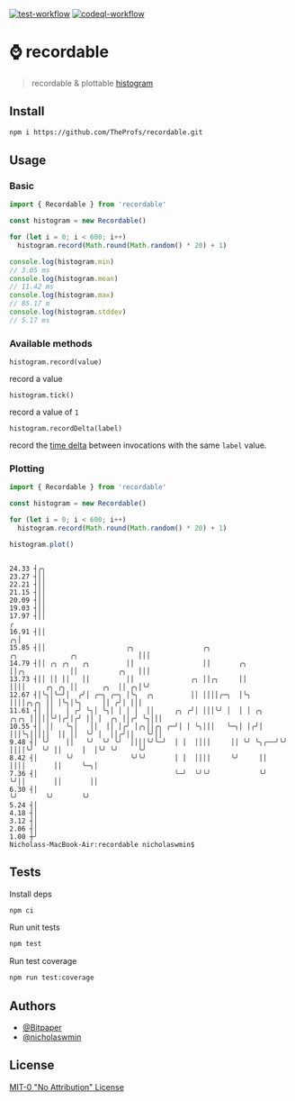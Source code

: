 [![test-workflow][test-badge]][test-workflow] [![codeql-workflow][codeql-badge]][codeql-workflow]

# :watch: recordable

> recordable & plottable [histogram][histogram]

## Install

```bash
npm i https://github.com/TheProfs/recordable.git
```

## Usage

### Basic

```js
import { Recordable } from 'recordable'

const histogram = new Recordable()

for (let i = 0; i < 600; i++)
  histogram.record(Math.round(Math.random() * 20) + 1)

console.log(histogram.min)
// 3.05 ms
console.log(histogram.mean)
// 11.42 ms
console.log(histogram.max)
// 85.17 m
console.log(histogram.stddev)
// 5.17 ms
```

### Available methods

`histogram.record(value)`

record a value

`histogram.tick()`

record a value of `1`

`histogram.recordDelta(label)`

record the [time delta][delta] between invocations with the same `label` value.

### Plotting

```js
import { Recordable } from 'recordable'

const histogram = new Recordable()

for (let i = 0; i < 600; i++)
  histogram.record(Math.round(Math.random() * 20) + 1)

histogram.plot()
```

```console

24.33 ┤╭╮
23.27 ┤││
22.21 ┤││
21.15 ┤││
20.09 ┤││
19.03 ┤││
17.97 ┤││                                                                                                 ╭
16.91 ┤││                                                                                               ╭╮│
15.85 ┤││                    ╭╮                 ╭╮                      ╭╮             ╭╮               │││
14.79 ┤││ ╭╮ ╭╮   ╭╮         ││                 ││       ╭╮             ││╭╮           ││          ╭╮   │││
13.73 ┤││ ││ ││   ││         ││              ╭╮ ││╭╮     ││             ││││     ╭╮ ╭╮ ││      ╭╮  ││ ╭╮│╰╯
12.67 ┤│╰╮│╰─╯│  ╭╯│ ╭─╮ ╭─╮ │╰╮  ╭╮         ││ ││││╭─╮  │╰╮            ││││╭╮╭╮ ││ │╰╮│╰╮     ││ ╭╯│ │││
11.61 ┤│ ││   │ ╭╯ ╰╮│ ╰╮│ │ │ │  ││     ╭╮ ╭╯│ │││╰╯ │  │ │ ╭╮    ╭╮╭╮ │││││╰╯│╭╯│╭╯ ││ │  ╭╮ ││╭╯ ╰╮│││
10.55 ┤│ ││   ╰╮│   ││  ││ │╭╯ │╭╮││╭╮ ╭─╯│ │ ╰╮│││   ╰─╮│ │╭╯│    │││╰╮│││││  ││ ││  ╰╯ │  ││╭╯││   ╰╯││
9.48 ┤│ ╰╯    ││   ╰╯  ╰╯ ╰╯  ││││╰╯╰─╯  │ │  ││││     ││ ╰╯ ╰╮╭──╯╰╯ ││││╰╯  ╰╯ ││     │  │╰╯ ╰╯     ╰╯
8.42 ┤│       ╰╯              ╰╯╰╯       │ │  ││││     ╰╯     ││      ││││       ││     ╰─╮│
7.36 ┤│                                  ╰─╯  ╰╯╰╯            ╰╯      ╰╯││       ││       ││
6.30 ┤│                                                                 ╰╯       ╰╯       ╰╯
5.24 ┤│
4.18 ┤│
3.12 ┤│
2.06 ┤│
1.00 ┼╯
Nicholass-MacBook-Air:recordable nicholaswmin$

```

## Tests

Install deps

```bash
npm ci
```

Run unit tests

```bash
npm test
```

Run test coverage

```bash
npm run test:coverage
```

## Authors

- [@Bitpaper][profs]
- [@nicholaswmin][nicholaswmin]

## License

[MIT-0 "No Attribution" License][license]

[test-badge]: https://github.com/TheProfs/recordable/actions/workflows/test:unit.yml/badge.svg
[test-workflow]: https://github.com/TheProfs/recordable/actions/workflows/test:unit.yml

[codeql-badge]: https://github.com/TheProfs/recordable/actions/workflows/codeql.yml/badge.svg
[codeql-workflow]: https://github.com/TheProfs/recordable/actions/workflows/codeql.yml

[histogram]: https://en.wikipedia.org/wiki/Histogram
[delta]: https://en.wikipedia.org/wiki/Delta_timing
[profs]: https://github.com/TheProfs
[nicholaswmin]: https://github.com/nicholaswmin
[license]: ./LICENSE
